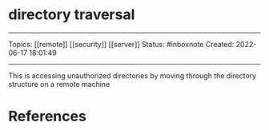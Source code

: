 # directory traversal
---
Topics: [[remote]] [[security]] [[server]]
Status: #inboxnote
Created: 2022-06-17 18:01:49

---

This is accessing unauthorized directories by moving through the directory structure on a remote machine

# References

